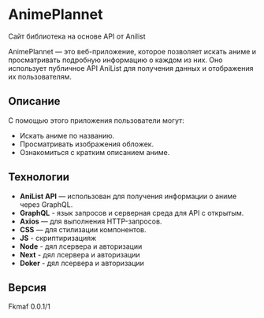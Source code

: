 # AnimePlannet
Сайт библиотека на основе API от Anilist

AnimePlannet — это веб-приложение, которое позволяет искать аниме и просматривать подробную информацию о каждом из них. Оно использует публичное API AniList для получения данных и отображения их пользователям.

## Описание

С помощью этого приложения пользователи могут:

- Искать аниме по названию.
- Просматривать изображения обложек.
- Ознакомиться с кратким описанием аниме.

## Технологии

- **AniList API** — использован для получения информации о аниме через GraphQL.
- **GraphQL** - язык запросов и серверная среда для API с открытым.
- **Axios** — для выполнения HTTP-запросов.
- **CSS** — для стилизации компонентов.
- **JS** - скриптиризацияж
- **Node** - дял лсервера и авторизации
- **Next** - дял лсервера и авторизации
- **Doker** - дял лсервера и авторизации
## Версия 
Fkmaf 0.0.1/1
